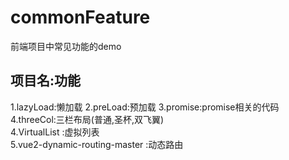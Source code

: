 # commonFeature
前端项目中常见功能的demo

## 项目名:功能

1.lazyLoad:懒加载
2.preLoad:预加载
3.promise:promise相关的代码
4.threeCol:三栏布局(普通,圣杯,双飞翼)  
4.VirtualList :虚拟列表  
5.vue2-dynamic-routing-master :动态路由
